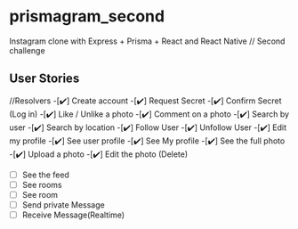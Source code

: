 # prismagram_second

Instagram clone with Express + Prisma + React and React Native // Second challenge

## User Stories
//Resolvers
-[✔️] Create account
-[✔️] Request Secret
-[✔️] Confirm Secret (Log in)
-[✔️] Like / Unlike a photo
-[✔️] Comment on a photo
-[✔️] Search by user 
-[✔️] Search by location
-[✔️] Follow User
-[✔️] Unfollow User
-[✔️] Edit my profile
-[✔️] See user profile
-[✔️] See My profile
-[✔️] See the full photo 
-[✔️] Upload a photo
-[✔️] Edit the photo (Delete)
-[ ] See the feed
-[ ] See rooms
-[ ] See room 
-[ ] Send private Message
-[ ] Receive Message(Realtime)